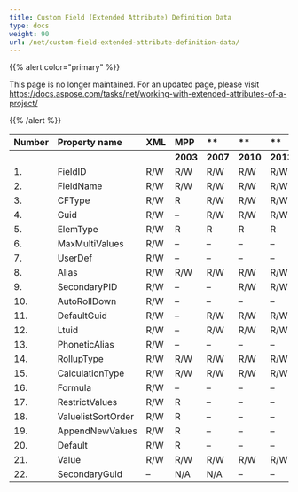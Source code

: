 ```yaml
---
title: Custom Field (Extended Attribute) Definition Data
type: docs
weight: 90
url: /net/custom-field-extended-attribute-definition-data/
---
```


{{% alert color="primary" %}} 

This page is no longer maintained. For an updated page, please visit <https://docs.aspose.com/tasks/net/working-with-extended-attributes-of-a-project/>

{{% /alert %}} 

|**Number** |**Property name** |**XML** |**MPP** |** |** |**  |** |** |**Comments** |
| :- | :- | :- | :- | :- | :- | :- | :- | :- | :- |
| | | |**2003** |**2007** |**2010** |**2013** |**2016** |**2019** | |
|1. |FieldID |R/W |R/W |R/W |R/W |R/W | |
|2. |FieldName |R/W |R/W |R/W |R/W |R/W | |
|3. |CFType |R/W |R |R/W |R/W |R/W | |
|4. |Guid |R/W |– |R/W |R/W |R/W | |
|5. |ElemType |R/W |R |R |R |R | |
|6. |MaxMultiValues |R/W |– |– |– |– | |
|7. |UserDef |R/W |– |– |– |– | |
|8. |Alias |R/W |R/W |R/W |R/W |R/W | |
|9. |SecondaryPID |R/W |– |– |R/W |R/W | |
|10. |AutoRollDown |R/W |– |– |– |– | |
|11. |DefaultGuid |R/W |– |R/W |R/W |R/W | |
|12. |Ltuid |R/W |– |R/W |R/W |R/W | |
|13. |PhoneticAlias |R/W |– |– |– |– | |
|14. |RollupType |R/W |R/W |R/W |R/W |R/W | |
|15. |CalculationType |R/W |R/W |R/W |R/W |R/W | |
|16. |Formula |R/W |– |– |– |– | |
|17. |RestrictValues |R/W |R |– |– |– | |
|18. |ValuelistSortOrder |R/W |R |– |– |– | |
|19. |AppendNewValues |R/W |R |– |– |– | |
|20. |Default |R/W |R |– |– |– | |
|21. |Value |R/W |R/W |R/W |R/W |R/W | |
|22. |SecondaryGuid |– |N/A |N/A |– |– | |

